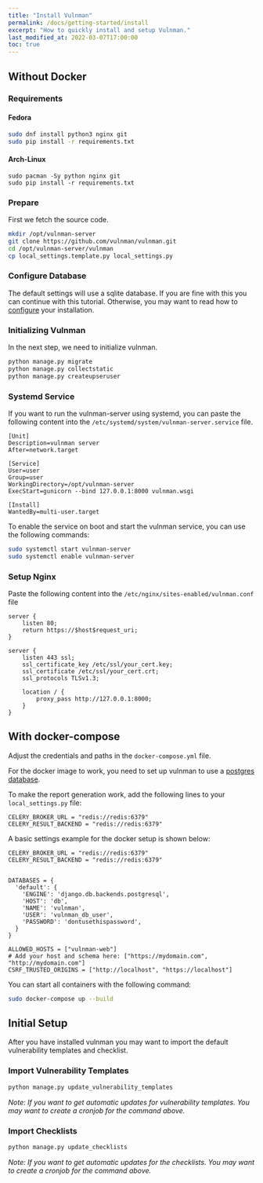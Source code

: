 ```yaml
---
title: "Install Vulnman"
permalink: /docs/getting-started/install
excerpt: "How to quickly install and setup Vulnman."
last_modified_at: 2022-03-07T17:00:00
toc: true
---
```


## Without Docker

### Requirements

#### Fedora
```bash
sudo dnf install python3 nginx git
sudo pip install -r requirements.txt
```

#### Arch-Linux

```
sudo pacman -Sy python nginx git
sudo pip install -r requirements.txt
```

### Prepare
First we fetch the source code.

```bash
mkdir /opt/vulnman-server
git clone https://github.com/vulnman/vulnman.git
cd /opt/vulnman-server/vulnman
cp local_settings.template.py local_settings.py
```


### Configure Database
The default settings will use a sqlite database.
If you are fine with this you can continue with this tutorial.
Otherwise, you may want to read how to [configure](/docs/getting-started/configuration) your installation.


### Initializing Vulnman
In the next step, we need to initialize vulnman.

```bash
python manage.py migrate
python manage.py collectstatic
python manage.py createupseruser
```

### Systemd Service
If you want to run the vulnman-server using systemd, you can paste the following
content into the `/etc/systemd/system/vulnman-server.service` file.

```
[Unit]
Description=vulnman server
After=network.target

[Service]
User=user
Group=user
WorkingDirectory=/opt/vulnman-server
ExecStart=gunicorn --bind 127.0.0.1:8000 vulnman.wsgi

[Install]
WantedBy=multi-user.target
```

To enable the service on boot and start the vulnman service, you can use the following commands:

```bash
sudo systemctl start vulnman-server
sudo systemctl enable vulnman-server
```

### Setup Nginx

Paste the following content into the `/etc/nginx/sites-enabled/vulnman.conf` file

```
server {
    listen 80;
    return https://$host$request_uri;
}

server {
    listen 443 ssl;
    ssl_certificate_key /etc/ssl/your_cert.key;
    ssl_certificate /etc/ssl/your_cert.crt;
    ssl_protocols TLSv1.3;

    location / {
        proxy_pass http://127.0.0.1:8000;
    }
}
```

## With docker-compose

Adjust the credentials and paths in the `docker-compose.yml` file.

For the docker image to work, you need to set up vulnman to use a [postgres database](/docs/getting-started/configuration#postgresql).

To make the report generation work, add the following lines to your `local_settings.py` file:

```
CELERY_BROKER_URL = "redis://redis:6379"
CELERY_RESULT_BACKEND = "redis://redis:6379"
```

A basic settings example for the docker setup is shown below:

```
CELERY_BROKER_URL = "redis://redis:6379"
CELERY_RESULT_BACKEND = "redis://redis:6379"


DATABASES = {
  'default': {
    'ENGINE': 'django.db.backends.postgresql',
    'HOST': 'db',
    'NAME': 'vulnman',
    'USER': 'vulnman_db_user',
    'PASSWORD': 'dontusethispassword',
  }
}

ALLOWED_HOSTS = ["vulnman-web"]
# Add your host and schema here: ["https://mydomain.com", "http://mydomain.com"]
CSRF_TRUSTED_ORIGINS = ["http://localhost", "https://localhost"]
```


You can start all containers with the following command:

```bash
sudo docker-compose up --build
```


## Initial Setup
After you have installed vulnman you may want to import the default vulnerability templates and checklist.

### Import Vulnerability Templates
```bash
python manage.py update_vulnerability_templates
```

*Note: If you want to get automatic updates for vulnerability templates. You may want to create a cronjob for the command above.*

### Import Checklists
```bash
python manage.py update_checklists
```

*Note: If you want to get automatic updates for the checklists. You may want to create a cronjob for the command above.*
